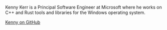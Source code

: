 Kenny Kerr is a Principal Software Engineer at Microsoft where he works on C++ and Rust tools and libraries for the Windows operating system.

[Kenny on GitHub](https://github.com/kennykerr)
